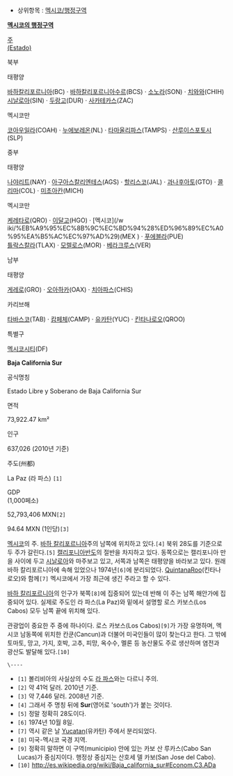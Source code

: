   * 상위항목 : [멕시코/행정구역](%EB%A9%95%EC%8B%9C%EC%BD%94/%ED%96%89%EC%A0%95%EA%B5%AC%EC%97%AD.md)  

**[ 멕시코의 행정구역](%EB%A9%95%EC%8B%9C%EC%BD%94/%ED%96%89%EC%A0%95%EA%B5%AC%EC%97%AD.md)**

[주](%EB%A9%95%EC%8B%9C%EC%BD%94/%ED%96%89%EC%A0%95%EA%B5%AC%EC%97%AD.md)  
[(Estado)](%EB%A9%95%EC%8B%9C%EC%BD%94/%ED%96%89%EC%A0%95%EA%B5%AC%EC%97%AD.md)

북부

태평양

[바하칼리포르니아](%EB%B0%94%ED%95%98%EC%B9%BC%EB%A6%AC%ED%8F%AC%EB%A5%B4%EB%8B%88%EC%95%84.md)(BC) · [바하칼리포르니아수르](%EB%B0%94%ED%95%98%EC%B9%BC%EB%A6%AC%ED%8F%AC%EB%A5%B4%EB%8B%88%EC%95%84%EC%88%98%EB%A5%B4.md)(BCS) ·
[소노라](%EC%86%8C%EB%85%B8%EB%9D%BC.md)(SON) ·
[치와와](%EC%B9%98%EC%99%80%EC%99%80.md)(CHIH)  
[시날로아](%EC%8B%9C%EB%82%A0%EB%A1%9C%EC%95%84.md)(SIN) ·
[두랑고](%EB%91%90%EB%9E%91%EA%B3%A0.md)(DUR) ·
[사카테카스](%EC%82%AC%EC%B9%B4%ED%85%8C%EC%B9%B4%EC%8A%A4.md)(ZAC)

멕시코만

[코아우일라](%EC%BD%94%EC%95%84%EC%9A%B0%EC%9D%BC%EB%9D%BC.md)(COAH) ·
[누에보레온](%EB%88%84%EC%97%90%EB%B3%B4%EB%A0%88%EC%98%A8.md)(NL) ·
[타마울리파스](%ED%83%80%EB%A7%88%EC%9A%B8%EB%A6%AC%ED%8C%8C%EC%8A%A4.md)(TAMPS)
· [산루이스포토시](%EC%82%B0%EB%A3%A8%EC%9D%B4%EC%8A%A4%ED%8F%AC%ED%86%A0%EC%8B%9C.md)(SLP)

중부

태평양

[나야리트](%EB%82%98%EC%95%BC%EB%A6%AC%ED%8A%B8.md)(NAY) · [아구아스칼리엔테스](%EC%95%84%EA%B5%AC%EC%95%84%EC%8A%A4%EC%B9%BC%EB%A6%AC%EC%97%94%ED%85%8C%EC%8A%A4.md)(AGS) · [할리스코](%ED%95%A0%EB%A6%AC%EC%8A%A4%EC%BD%94.md)(JAL) ·
[과나후아토](%EA%B3%BC%EB%82%98%ED%9B%84%EC%95%84%ED%86%A0.md)(GTO) ·
[콜리마](%EC%BD%9C%EB%A6%AC%EB%A7%88.md)(COL) ·
[미초아칸](%EB%AF%B8%EC%B4%88%EC%95%84%EC%B9%B8.md)(MICH)

멕시코만

[케레타로](%EC%BC%80%EB%A0%88%ED%83%80%EB%A1%9C.md)(QRO) · [이달고](%EC%9D%B4%EB%8B%AC%EA%B3%A0%28%ED%96%89%EC%A0%95%EA%B5%AC%EC%97%AD%29.md)(HGO) · [멕시코](/w
iki/%EB%A9%95%EC%8B%9C%EC%BD%94%28%ED%96%89%EC%A0%95%EA%B5%AC%EC%97%AD%29)(MEX
) · [푸에블라](%ED%91%B8%EC%97%90%EB%B8%94%EB%9D%BC.md)(PUE)  
[틀락스칼라](%ED%8B%80%EB%9D%BD%EC%8A%A4%EC%B9%BC%EB%9D%BC.md)(TLAX) ·
[모렐로스](%EB%AA%A8%EB%A0%90%EB%A1%9C%EC%8A%A4.md)(MOR) ·
[베라크루스](%EB%B2%A0%EB%9D%BC%ED%81%AC%EB%A3%A8%EC%8A%A4.md)(VER)

남부

태평양

[게레로](%EA%B2%8C%EB%A0%88%EB%A1%9C.md)(GRO) ·
[오아하카](%EC%98%A4%EC%95%84%ED%95%98%EC%B9%B4.md)(OAX) ·
[치아파스](%EC%B9%98%EC%95%84%ED%8C%8C%EC%8A%A4.md)(CHIS)

카리브해

[타바스코](%ED%83%80%EB%B0%94%EC%8A%A4%EC%BD%94.md)(TAB) ·
[캄페체](%EC%BA%84%ED%8E%98%EC%B2%B4.md)(CAMP) ·
[유카탄](%EC%9C%A0%EC%B9%B4%ED%83%84.md)(YUC) · [킨타나로오](%ED%82%A8%ED%83%80%EB%82%98%20%EB%A1%9C%EC%98%A4.md)(QROO)

특별구

[멕시코시티](%EB%A9%95%EC%8B%9C%EC%BD%94%EC%8B%9C%ED%8B%B0.md)(DF)

**Baja California Sur**

공식명칭

Estado Libre y Soberano de Baja California Sur

면적

73,922.47 km²

인구

637,026 (2010년 기준)

주도(州都)

La Paz (라 파스) `[1]`

GDP  
(1,000페소)

52,793,406 MXN`[2]`

94.64 MXN (1인당)`[3]`

  
[멕시코](%EB%A9%95%EC%8B%9C%EC%BD%94.md)의 주. [바하 칼리포르니아](%EB%B0%94%ED%95%98%20%EC%B9%BC%EB%A6%AC%ED%8F%AC%EB%A5%B4%EB%8B%88%EC%95%84.md)주의 남쪽에 위치하고
있다.`[4]` 북위 28도를 기준으로 두 주가 갈린다.`[5]` [캘리포니아반도](%EC%BA%98%EB%A6%AC%ED%8F%AC%EB%8B%88%EC%95%84%20%EB%B0%98%EB%8F%84.md)의
절반을 차지하고 있다. 동쪽으로는 캘리포니아 만을 사이에 두고
[시날로아](%EC%8B%9C%EB%82%A0%EB%A1%9C%EC%95%84.md)와 마주보고 있고, 서쪽과 남쪽은 태평양을 바라보고
있다. 원래 바하 칼리포르니아에 속해 있었으나 1974년`[6]`에 분리되었다. [QuintanaRoo](%ED%82%A8%ED%83%80%EB%82%98%20%EB%A1%9C%EC%98%A4.md)(킨타나 로오)와 함께`[7]`
멕시코에서 가장 최근에 생긴 주라고 할 수 있다.

[바하 칼리포르니아](%EB%B0%94%ED%95%98%20%EC%B9%BC%EB%A6%AC%ED%8F%AC%EB%A5%B4%EB%8B%88%EC%95%84.md)의 인구가 북쪽`[8]`에 집중되어 있는데 반해 이 주는 남쪽 해안가에 집중되어 있다. 실제로 주도인 라
파스(La Paz)와 밑에서 설명할 로스 카보스(Los Cabos) 모두 남쪽 끝에 위치해 있다.

관광업이 중요한 주 중에 하나이다. 로스 카보스(Los Cabos)`[9]`가 가장 유명하며, 멕시코 남동쪽에 위치한 칸쿤(Cancun)과
더불어 미국인들이 많이 찾는다고 한다. 그 밖에 토마토, 망고, 가지, 호박, 고추, 피망, 옥수수, 멜론 등 농산물도 주로 생산하며 염전과
광산도 발달해 있다.`[10]`

`\----`

  * `[1]` 볼리비아의 사실상의 수도 [라 파스](%EB%9D%BC%20%ED%8C%8C%EC%8A%A4.md)와는 다르니 주의.
  * `[2]` 약 41억 달러. 2010년 기준.
  * `[3]` 약 7,446 달러. 2008년 기준.
  * `[4]` 그래서 주 명칭 뒤에 **Sur**(영어로 'south')가 붙는 것이다.
  * `[5]` 정말 정확히 28도이다.
  * `[6]` 1974년 10월 8일.
  * `[7]` 역시 같은 날 [Yucatan](%EC%9C%A0%EC%B9%B4%ED%83%84.md)(유카탄) 주에서 분리되었다.
  * `[8]` 미국-멕시코 국경 지역.
  * `[9]` 정확히 말하면 이 구역(municipio) 안에 있는 카보 산 루카스(Cabo San Lucas)가 중심지이다. 행정상 중심지는 산호세 델 카보(San Jose del Cabo).
  * `[10]` <http://es.wikipedia.org/wiki/Baja_california_sur#Econom.C3.ADa>

